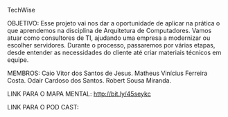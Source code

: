 TechWise

OBJETIVO:
Esse projeto vai nos dar a oportunidade de aplicar na prática o que aprendemos na disciplina de Arquitetura de Computadores.
Vamos atuar como consultores de TI, ajudando uma empresa a modernizar ou escolher servidores.
Durante o processo, passaremos por várias etapas, desde entender as necessidades do cliente até criar materiais técnicos em equipe.

MEMBROS:
Caio Vitor dos Santos de Jesus.
Matheus Vinícius Ferreira Costa.
Odair Cardoso dos Santos.
Robert Sousa Miranda.

LINK PARA O MAPA MENTAL:
http://bit.ly/45seykc

LINK PARA O POD CAST:
